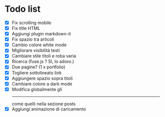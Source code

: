 # Todo list

- [x] Fix scrolling mobile
- [x] Fix title HTML
- [x] Aggiungi plugin markdown-it
- [x] Fix spazio tra articoli
- [x] Cambio colore white mode
- [x] Migliorare visibilità testi
- [x] Cambiare stile titoli e roba varia
- [x] Ricerca (fuse.js ? SI, lo adoro.)
- [x] Due pagine? (1 x portfolio)
- [x] Togliere sottolineato link
- [x] Aggiungere spazio sopra titoli
- [x] Cambiare colore a dark mode
- [x] Modifica globalmente gli <hr> come quelli nella sezione posts
- [x] Aggiungi animazione di caricamento
